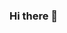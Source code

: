 ### Hi there 👋

<!--
**Damar-Code/Damar-Code** is a ✨ _special_ ✨ repository because its `README.md` (this file) appears on your GitHub profile.

Experience working as a Research Assistant started in 2019. Incorporated into some research group, namely Disaster Risk Reduction and Education and published 11 scientific articles. Currently work in APRIL, familiar with handling large-scale geospatial data. Having strong knowledge of applied remote sensing technologies, spatial modeling, spatial programming, and artificial intelligence to derive accurate business solutions, efficient workflow, and cost savings. Actively involved with kind of sustainability projects, one of these projects is collaborating with NUS-CNCS, such as developing a machine learning model of carbon stock, peatland water table, and Net Ecosystem Exchange in RER (Resorasi Ekosistem Riau). Implementing LiDAR, optical, multispectral, and satellite on the operational scale to do a Pre-Harvesting Inventory for Eucalyptus, Low lying Drainage Mapping, Plant Health monitoring, and Plant Auditing. Looking for the opportunity to be involved in an effort to tackle climate change through research.
